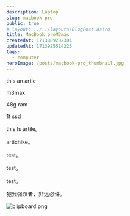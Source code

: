 ```yaml
---
description: Laptop
slug: macbook-pro
public: true
# layout: ../../layouts/BlogPost.astro
title: MacBook proM3max
createdAt: 1713889282301
updatedAt: 1713925514225
tags:
  - computer
heroImage: /posts/macbook-pro_thumbnail.jpg
---
```

this an artle

m3max

48g ram

1t ssd


this Is artile。

artichlke。

test。

test。

test。


犯我强汉者，非远必诛。

![clipboard.png](/posts/macbook-pro_clipboard-png.png)
